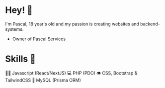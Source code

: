# Hey! 👋
I'm Pascal, 18 year's old and my passion is creating websites and backend-systems.
* Owner of Pascal Services

# Skills 🚀
👨‍💻 Javascript (React/NextJS)
💻 PHP (PDO)
👁️ CSS, Bootstrap & TailwindCSS
💾 MySQL (Prisma ORM)

